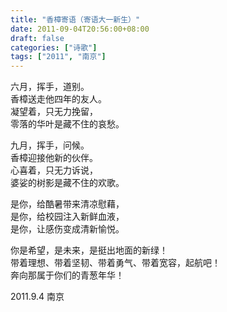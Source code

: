 ```yaml
---
title: "香樟寄语（寄语大一新生）"
date: 2011-09-04T20:56:00+08:00
draft: false
categories: ["诗歌"]
tags: ["2011", "南京"]
---
```


六月，挥手，道别。  
香樟送走他四年的友人。  
凝望着，只无力挽留，  
零落的华叶是藏不住的哀愁。  

九月，挥手，问候。  
香樟迎接他新的伙伴。  
心喜着，只无力诉说，  
婆娑的树影是藏不住的欢歌。  

是你，给酷暑带来清凉慰藉，  
是你，给校园注入新鲜血液，  
是你，让感伤变成清新愉悦。  

你是希望，是未来，是挺出地面的新绿！  
带着理想、带着坚韧、带着勇气、带着宽容，起航吧！  
奔向那属于你们的青葱年华！  

2011.9.4 南京  

